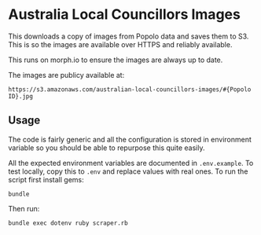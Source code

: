 # Australia Local Councillors Images

This downloads a copy of images from Popolo data and saves them to S3. This is so the images are available over HTTPS and reliably available.

This runs on morph.io to ensure the images are always up to date.

The images are publicy available at:

    https://s3.amazonaws.com/australian-local-councillors-images/#{Popolo ID}.jpg

## Usage

The code is fairly generic and all the configuration is stored in environment variable so you should be able to repurpose this quite easily.

All the expected environment variables are documented in `.env.example`. To test locally, copy this to `.env` and replace values with real ones. To run the script first install gems:

    bundle

Then run:

    bundle exec dotenv ruby scraper.rb
